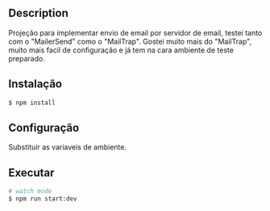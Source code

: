 ## Description

Projeção para implementar envio de email por servidor de email, testei tanto com o "MailerSend" como o "MailTrap".
Gostei muito mais do "MailTrap", muito mais facil de configuração e já tem na cara ambiente de teste preparado.

## Instalação

```bash
$ npm install
```

## Configuração
Substituir as variaveis de ambiente.

## Executar

```bash
# watch mode
$ npm run start:dev
```